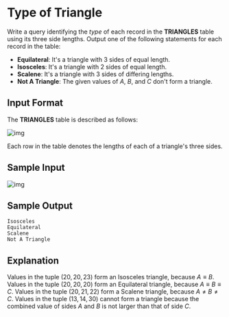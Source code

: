 # Type of Triangle

Write a query identifying the *type* of each record in the **TRIANGLES** table using its three side lengths. Output one of the following statements for each record in the table:

- **Equilateral**: It's a triangle with $3$ sides of equal length.
- **Isosceles**: It's a triangle with $2$ sides of equal length.
- **Scalene**: It's a triangle with $3$ sides of differing lengths.
- **Not A Triangle**: The given values of *A*, *B*, and *C* don't form a triangle.

## Input Format

The **TRIANGLES** table is described as follows:

![img](https://s3.amazonaws.com/hr-challenge-images/12887/1443815629-ac2a843fb7-1.png)

Each row in the table denotes the lengths of each of a triangle's three sides.

## Sample Input

![img](https://s3.amazonaws.com/hr-challenge-images/12887/1443815827-cbfc1ca12b-2.png)

## Sample Output

```
Isosceles
Equilateral
Scalene
Not A Triangle
```

## Explanation

Values in the tuple $(20, 20, 23)$ form an Isosceles triangle, because $A\equiv B$.
Values in the tuple $(20, 20, 20)$ form an Equilateral triangle, because $A\equiv B\equiv C$. Values in the tuple $(20, 21, 22)$ form a Scalene triangle, because $A\ne B\ne C$.
Values in the tuple $(13, 14, 30)$ cannot form a triangle because the combined value of sides $A$ and $B$ is not larger than that of side $C$.